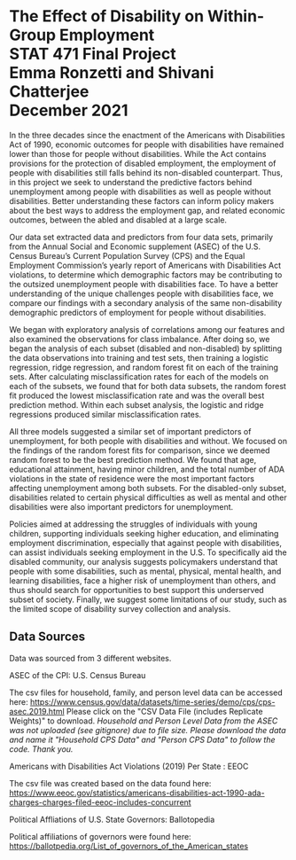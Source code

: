 # The Effect of Disability on Within-Group Employment<br/>STAT  471 Final Project<br/>Emma Ronzetti and Shivani Chatterjee <br/>December 2021

In the three decades since the enactment of the Americans with Disabilities Act of 1990, economic outcomes for people with disabilities have remained lower than those for people without disabilities. While the Act contains provisions for the protection of disabled employment, the employment of people with disabilities still falls behind its non-disabled counterpart. Thus, in this project we seek to understand the predictive factors behind unemployment among people with disabilities as well as people without disabilities. Better understanding these factors can inform policy makers about the best ways to address the employment gap, and related economic outcomes, between the abled and disabled at a large scale.

Our data set extracted data and predictors from four data sets, primarily from the Annual Social and Economic supplement (ASEC) of the U.S. Census Bureau’s Current Population Survey (CPS) and the Equal Employment Commission’s yearly report of Americans with Disabilities Act violations, to determine which demographic factors may be contributing to the outsized unemployment people with disabilities face. To have a better understanding of the unique challenges people with disabilities face, we compare our findings with a secondary analysis of the same non-disability demographic predictors of employment for people without disabilities.

We began with exploratory analysis of correlations among our features and also examined the observations for class imbalance. After doing so, we began the analysis of each subset (disabled and non-disabled) by splitting the data observations into training and test sets, then training a logistic regression, ridge regression, and random forest fit on each of the training sets. After calculating misclassification rates for each of the models on each of the subsets, we found that for both data subsets, the random forest fit produced the lowest misclassification rate and was the overall best prediction method. Within each subset analysis, the logistic and ridge regressions produced similar misclassification rates.

All three models suggested a similar set of important predictors of unemployment, for both people with disabilities and without. We focused on the findings of the random forest fits for comparison, since we deemed random forest to be the best prediction method. We found that age, educational attainment, having minor children, and the total number of ADA violations in the state of residence were the most important factors affecting unemployment among both subsets. For the disabled-only subset, disabilities related to certain physical difficulties as well as mental and other disabilities were also important predictors for unemployment.

Policies aimed at addressing the struggles of individuals with young children, supporting individuals seeking higher education, and eliminating employment discrimination, especially that against people with disabilities, can assist individuals seeking employment in the U.S. To specifically aid the disabled community, our analysis suggests policymakers understand that people with some disabilities, such as mental, physical, mental health, and learning disabilities, face a higher risk of unemployment than others, and thus should search for opportunities to best support this underserved subset of society. Finally, we suggest some limitations of our study, such as the limited scope of disability survey collection and analysis. 

## Data Sources

Data was sourced from 3 different websites.

ASEC of the CPI: U.S. Census Bureau

The csv files for household, family, and person level data can be accessed here: https://www.census.gov/data/datasets/time-series/demo/cps/cps-asec.2019.html
Please click on the "CSV Data File (includes Replicate Weights)" to download.
*Household and Person Level Data from the ASEC was not uploaded (see gitignore) due to file size. Please download the data and name it "Household CPS Data" and "Person CPS Data" to follow the code. Thank you.*

Americans with Disabilities Act Violations (2019) Per State : EEOC

The csv file was created based on the data found here: https://www.eeoc.gov/statistics/americans-disabilities-act-1990-ada-charges-charges-filed-eeoc-includes-concurrent

Political Affliations of U.S. State Governors: Ballotopedia

Political affiliations of governors were found here: https://ballotpedia.org/List_of_governors_of_the_American_states
